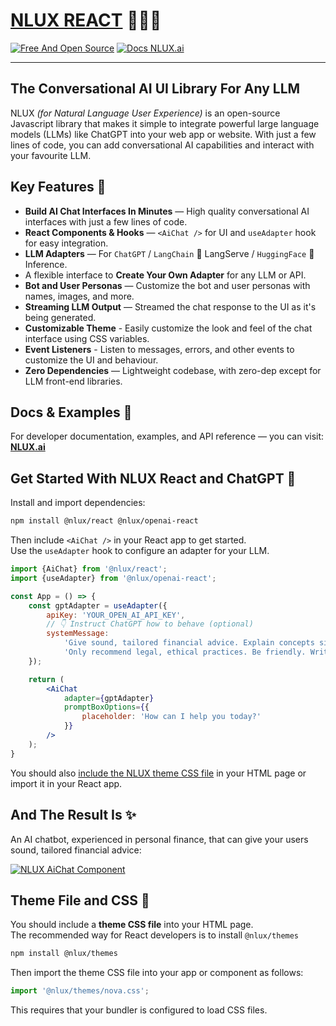# [NLUX REACT](https://nlux.ai) 🌲✨💬

[![Free And Open Source](https://img.shields.io/badge/Free%20%26%20Open%20Source-%23b7ed85)](https://github.com/nluxai/nlux) [![Docs NLUX.ai](https://img.shields.io/badge/Docs_Website-NLUX.dev-%23fa896b)](https://nlux.dev)

---

## The Conversational AI UI Library For Any LLM

NLUX _(for Natural Language User Experience)_ is an open-source Javascript library that makes it simple to integrate
powerful large language models (LLMs) like ChatGPT into your web app or website. With just a few lines of code, you
can add conversational AI capabilities and interact with your favourite LLM.

## Key Features 🌟

* **Build AI Chat Interfaces In Minutes** ― High quality conversational AI interfaces with just a few lines of code.
* **React Components & Hooks** ― `<AiChat />` for UI and `useAdapter` hook for easy integration.
* **LLM Adapters** ― For `ChatGPT` / `LangChain` 🦜 LangServe / `HuggingFace` 🤗 Inference.
* A flexible interface to **Create Your Own Adapter** for any LLM or API.
* **Bot and User Personas** ― Customize the bot and user personas with names, images, and more.
* **Streaming LLM Output** ― Streamed the chat response to the UI as it's being generated.
* **Customizable Theme** - Easily customize the look and feel of the chat interface using CSS variables.
* **Event Listeners** - Listen to messages, errors, and other events to customize the UI and behaviour.
* **Zero Dependencies** ― Lightweight codebase, with zero-dep except for LLM front-end libraries.

## Docs & Examples 📖

For developer documentation, examples, and API reference ― you can visit: **[NLUX.ai](https://nlux.ai/)**

## Get Started With NLUX React and ChatGPT 🚀

Install and import dependencies:

```sh
npm install @nlux/react @nlux/openai-react
```

Then include `<AiChat />` in your React app to get started.<br />
Use the `useAdapter` hook to configure an adapter for your LLM.

```jsx
import {AiChat} from '@nlux/react';
import {useAdapter} from '@nlux/openai-react';

const App = () => {
    const gptAdapter = useAdapter({
        apiKey: 'YOUR_OPEN_AI_API_KEY',
        // 👇 Instruct ChatGPT how to behave (optional)
        systemMessage:
            'Give sound, tailored financial advice. Explain concepts simply. When unsure, ask questions. ' +
            'Only recommend legal, ethical practices. Be friendly. Write concise answers under 5 sentences.'
    });

    return (
        <AiChat
            adapter={gptAdapter}
            promptBoxOptions={{
                placeholder: 'How can I help you today?'
            }}
        />
    );
}
```

You should also [include the NLUX theme CSS file](#theme-file-and-css-) in your HTML page
or import it in your React app.

## And The Result Is ✨

An AI chatbot, experienced in personal finance, that can give your users sound, tailored financial advice:

[![NLUX AiChat Component](https://nlux.ai/images/demos/chat-convo-demo-fin-advisor.gif)](https://nlux.ai)

## Theme File and CSS 🎨

You should include a **theme CSS file** into your HTML page.<br />
The recommended way for React developers is to install `@nlux/themes`

```sh
npm install @nlux/themes
```

Then import the theme CSS file into your app or component as follows:

```jsx
import '@nlux/themes/nova.css';
```

This requires that your bundler is configured to load CSS files.